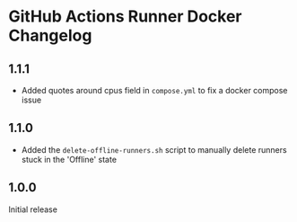 # GitHub Actions Runner Docker Changelog

## 1.1.1

* Added quotes around cpus field in `compose.yml` to fix a docker
  compose issue

## 1.1.0

* Added the `delete-offline-runners.sh` script to manually delete
  runners stuck in the 'Offline' state

## 1.0.0

Initial release
